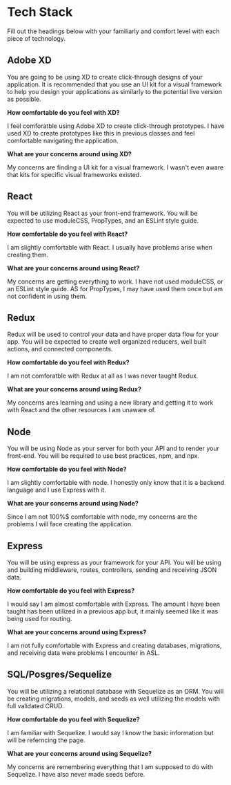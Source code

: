 # Tech Stack

Fill out the headings below with your familiarly and comfort level with each piece of technology.


## Adobe XD

You are going to be using XD to create click-through designs of your application. It is recommended that you use an UI kit for a visual framework to help you design your applications as similarly to the potential live version as possible.

**How comfortable do you feel with XD?**

I feel comforatble using Adobe XD to create click-through prototypes. I have used XD to create prototypes like this in previous classes and feel comfortable navigating the application.

**What are your concerns around using XD?**

My concerns are finding a UI kit for a visual framework. I wasn't even aware that kits for specific visual frameworks existed. 

## React

You will be utilizing React as your front-end framework. You will be expected to use moduleCSS, PropTypes, and an ESLint style guide.

**How comfortable do you feel with React?**

I am slightly comfortable with React. I usually have problems arise when creating them.

**What are your concerns around using React?**

My concerns are getting everything to work. I have not used moduleCSS, or an ESLint style guide. AS for PropTypes, I may have used them once but am not confident in using them. 

## Redux

Redux will be used to control your data and have proper data flow for your app. You will be expected to create well organized reducers, well built actions, and connected components.

**How comfortable do you feel with Redux?**

I am not comforatble with Redux at all as I was never taught Redux.

**What are your concerns around using Redux?**

My concerns ares learning and using a new library and getting it to work with React and the other resources I am unaware of.

## Node

You will be using Node as your server for both your API and to render your front-end. You will be required to use best practices, npm, and npx.

**How comfortable do you feel with Node?**

I am slightly comfortable with node. I honestly only know that it is a backend language and I use Express with it.

**What are your concerns around using Node?**

Since I am not 100%$ comfortable with node, my concerns are the problems I will face creating the application.

## Express

You will be using express as your framework for your API. You will be using and building middleware, routes, controllers, sending and receiving JSON data.

**How comfortable do you feel with Express?**

I would say I am almost comfortable with Express. The amount I have been taught has been utilized in a previous app but, it mainly seemed like it was being used for routing.

**What are your concerns around using Express?**

I am not fully comfortable with Express and creating databases, migrations, and receiving data were problems I encounter in ASL.

## SQL/Posgres/Sequelize

You will be utilizing a relational database with Sequelize as an ORM. You will be creating migrations, models, and seeds as well utilizing the models with full validated CRUD.

**How comfortable do you feel with Sequelize?**

I am familiar with Sequelize. I would say I know the basic information but will be referncing the page.

**What are your concerns around using Sequelize?**

My concerns are remembering everything that I am supposed to do with Sequelize. I have also never made seeds before.
